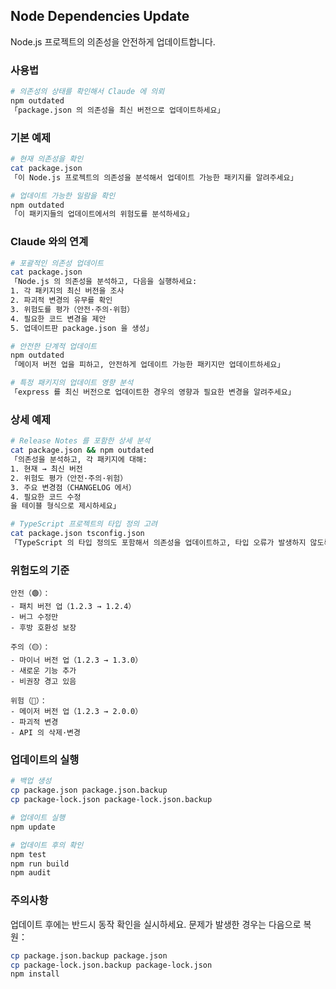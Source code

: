 ## Node Dependencies Update

Node.js 프로젝트의 의존성을 안전하게 업데이트합니다.

### 사용법

```bash
# 의존성의 상태를 확인해서 Claude 에 의뢰
npm outdated
「package.json 의 의존성을 최신 버전으로 업데이트하세요」
```

### 기본 예제

```bash
# 현재 의존성을 확인
cat package.json
「이 Node.js 프로젝트의 의존성을 분석해서 업데이트 가능한 패키지를 알려주세요」

# 업데이트 가능한 일람을 확인
npm outdated
「이 패키지들의 업데이트에서의 위험도를 분석하세요」
```

### Claude 와의 연계

```bash
# 포괄적인 의존성 업데이트
cat package.json
「Node.js 의 의존성을 분석하고, 다음을 실행하세요:
1. 각 패키지의 최신 버전을 조사
2. 파괴적 변경의 유무를 확인
3. 위험도를 평가（안전·주의·위험）
4. 필요한 코드 변경을 제안
5. 업데이트판 package.json 을 생성」

# 안전한 단계적 업데이트
npm outdated
「메이저 버전 업을 피하고, 안전하게 업데이트 가능한 패키지만 업데이트하세요」

# 특정 패키지의 업데이트 영향 분석
「express 를 최신 버전으로 업데이트한 경우의 영향과 필요한 변경을 알려주세요」
```

### 상세 예제

```bash
# Release Notes 를 포함한 상세 분석
cat package.json && npm outdated
「의존성을 분석하고, 각 패키지에 대해:
1. 현재 → 최신 버전
2. 위험도 평가（안전·주의·위험）
3. 주요 변경점（CHANGELOG 에서）
4. 필요한 코드 수정
을 테이블 형식으로 제시하세요」

# TypeScript 프로젝트의 타입 정의 고려
cat package.json tsconfig.json
「TypeScript 의 타입 정의도 포함해서 의존성을 업데이트하고, 타입 오류가 발생하지 않도록 업데이트 계획을 세워주세요」
```

### 위험도의 기준

```
안전（🟢）：
- 패치 버전 업（1.2.3 → 1.2.4）
- 버그 수정만
- 후방 호환성 보장

주의（🟡）：
- 마이너 버전 업（1.2.3 → 1.3.0）
- 새로운 기능 추가
- 비권장 경고 있음

위험（🔴）：
- 메이저 버전 업（1.2.3 → 2.0.0）
- 파괴적 변경
- API 의 삭제·변경
```

### 업데이트의 실행

```bash
# 백업 생성
cp package.json package.json.backup
cp package-lock.json package-lock.json.backup

# 업데이트 실행
npm update

# 업데이트 후의 확인
npm test
npm run build
npm audit
```

### 주의사항

업데이트 후에는 반드시 동작 확인을 실시하세요. 문제가 발생한 경우는 다음으로 복원：

```bash
cp package.json.backup package.json
cp package-lock.json.backup package-lock.json
npm install
```